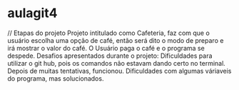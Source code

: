 # aulagit4
// Etapas do projeto
Projeto intitulado como Cafeteria, faz com que o usuário escolha uma opção de café, então será dito o modo de preparo e irá mostrar o valor do café. O Usuário paga o café e o programa se despede. 
Desafios apresentados durante o projeto:
Dificuldades para utilizar o git hub, pois os comandos não estavam dando certo no terminal. Depois de muitas tentativas, funcionou. 
Dificuldades com algumas váriaveis do programa, mas solucionados.
